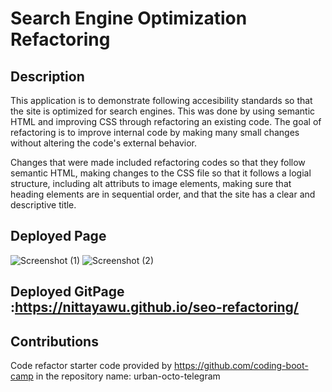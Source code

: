 # Search Engine Optimization Refactoring


## Description

This application is to demonstrate following accesibility standards so that the site is optimized for search engines. This was done by using semantic HTML and improving CSS through refactoring an existing code. The goal of refactoring is to improve internal code by making many small changes without altering the code's external behavior. 


Changes that were made included refactoring codes so that they follow semantic HTML, making changes to the CSS file so that it follows a logial structure, including alt attributs to image elements, making sure that heading elements are in sequential order, and that the site has a clear and descriptive title. 

## Deployed Page

![Screenshot (1)](https://user-images.githubusercontent.com/121972113/216361321-69987522-3002-4488-a47d-8dd481a08cca.png)
![Screenshot (2)](https://user-images.githubusercontent.com/121972113/216361400-1699a31f-43b6-49ac-8ed5-66151e2f2b3f.png)

## Deployed GitPage :https://nittayawu.github.io/seo-refactoring/

## Contributions

Code refactor starter code provided by https://github.com/coding-boot-camp in the repository name: urban-octo-telegram
